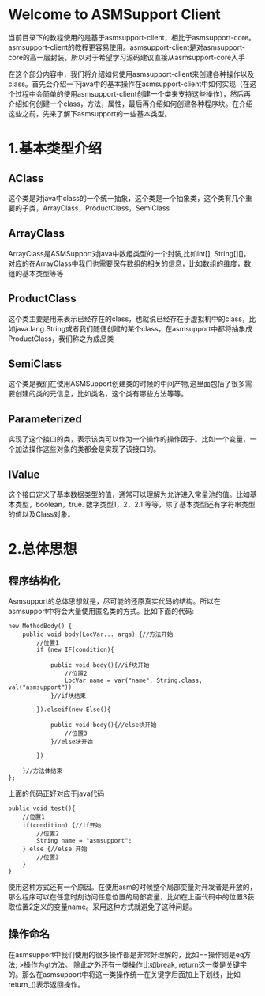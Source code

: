 # Welcome to ASMSupport Client

当前目录下的教程使用的是基于asmsupport-client，相比于asmsupport-core。asmsupport-client的教程更容易使用。asmsupport-client是对asmsupport-core的高一层封装，所以对于希望学习源码建议直接从asmsupport-core入手

在这个部分内容中，我们将介绍如何使用asmsupport-client来创建各种操作以及class。首先会介绍一下java中的基本操作在asmsupport-client中如何实现（在这个过程中会简单的使用asmsupport-client创建一个类来支持这些操作），然后再介绍如何创建一个class，方法，属性，最后再介绍如何创建各种程序块。在介绍这些之前，先来了解下asmsupport的一些基本类型。

# 1.基本类型介绍

## AClass

这个类是对java中class的一个统一抽象，这个类是一个抽象类，这个类有几个重要的子类，ArrayClass，ProductClass，SemiClass

## ArrayClass

ArrayClass是ASMSupport对java中数组类型的一个封装,比如int[], String[][]。 对应的在ArrayClass中我们也需要保存数组的相关的信息，比如数组的维度，数组的基本类型等等

## ProductClass

这个类主要是用来表示已经存在的class，也就说已经存在于虚拟机中的class，比如java.lang.String或者我们随便创建的某个class，在asmsupport中都将抽象成ProductClass，我们称之为成品类

## SemiClass

这个类是我们在使用ASMSupport创建类的时候的中间产物,这里面包括了很多需要创建的类的元信息，比如类名，这个类有哪些方法等等。

## Parameterized

实现了这个接口的类，表示该类可以作为一个操作的操作因子。比如一个变量，一个加法操作这些对象的类都会是实现了该接口的。

## IValue

这个接口定义了基本数据类型的值，通常可以理解为允许进入常量池的值。比如基本类型，boolean，true. 数字类型1，2，2.1 等等，除了基本类型还有字符串类型的值以及Class对象。

# 2.总体思想

## 程序结构化

Asmsupport的总体思想就是，尽可能的还原真实代码的结构。所以在asmsupport中将会大量使用匿名类的方式。比如下面的代码:

    new MethodBody() {
        public void body(LocVar... args) {//方法开始
            //位置1
            if_(new IF(condition){
             
                public void body(){//if块开始
                    //位置2
                    LocVar name = var("name", String.class, val("asmsupport"))
                }//if块结束
                
            }).elseif(new Else(){
            
                public void body(){//else块开始
                    //位置3
                }//else块开始
            
            })
        
        }//方法体结束
    };


上面的代码正好对应于java代码

    public void test(){
        //位置1
        if(condition) {//if开始
            //位置2
            String name = "asmsupport";
        } else {//else 开始
            //位置3
        }
    }

使用这种方式还有一个原因。在使用asm的时候整个局部变量对开发者是开放的，那么程序可以在任意时刻访问任意位置的局部变量，比如在上面代码中的位置3获取位置2定义的变量name。采用这种方式就避免了这种问题。

## 操作命名

在asmsupport中我们使用的很多操作都是非常好理解的，比如==操作则是eq方法; >操作为gt方法。 除此之外还有一类操作比如break, return这一类是关键字的。那么在asmsupport中将这一类操作统一在关键字后面加上下划线，比如return_()表示返回操作。

